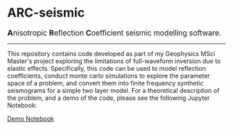 # ARC-seismic

<span style="font-size:larger;"><b><span style="font-size:large;">A</span></b>nisotropic <b>R</b>eflection <b>C</b>oefficient seismic modelling software.</span>
***

This repository contains code developed as part of my Geophysics MSci Master's project exploring the limitations of full-waveform inversion due to elastic effects. Specifically, this code can be used to model reflection coefficients, conduct monte carlo simulations to explore the parameter space of a problem, and convert them into finite frequency synthetic seismograms for a simple two layer model. For a theoretical description of the problem, and a demo of the code, please see the following Jupyter Notebook:

[Demo Notebook](https://nbviewer.jupyter.org/github/GeorgeWilliamStrong/ARC-Seismic/blob/main/ARC-seismic%20demo.ipynb?flush_cache=true)

